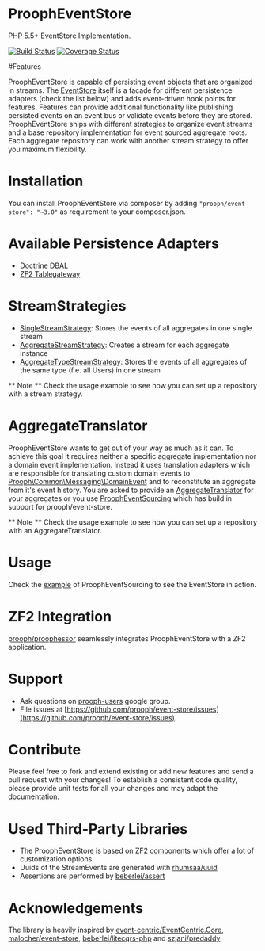 ProophEventStore
===================
PHP 5.5+ EventStore Implementation.

[![Build Status](https://travis-ci.org/prooph/event-store.svg?branch=master)](https://travis-ci.org/prooph/event-store)
[![Coverage Status](https://img.shields.io/coveralls/prooph/event-store.svg)](https://coveralls.io/r/prooph/event-store?branch=master)

#Features

ProophEventStore is capable of persisting event objects that are organized in streams. The [EventStore](src/Prooph/EventStore/EventStore.php)
itself is a facade for different persistence adapters (check the list below) and adds event-driven hook points for features.
Features can provide additional functionality like publishing persisted events on an event bus or validate events before they are stored.
ProophEventStore ships with different strategies to organize event streams and a base repository implementation for event sourced aggregate roots.
Each aggregate repository can work with another stream strategy to offer you maximum flexibility.

# Installation

You can install ProophEventStore via composer by adding `"prooph/event-store": "~3.0"` as requirement to your composer.json.


# Available Persistence Adapters
- [Doctrine DBAL](https://github.com/prooph/event-store-doctrine-adapter)
- [ZF2 Tablegateway](https://github.com/prooph/event-store-zf2-adapter)


# StreamStrategies

- [SingleStreamStrategy](src/Prooph/EventStore/Stream/SingleStreamStrategy.php): Stores the events of all aggregates in one single stream
- [AggregateStreamStrategy](src/Prooph/EventStore/Stream/AggregateStreamStrategy.php): Creates a stream for each aggregate instance
- [AggregateTypeStreamStrategy](src/Prooph/EventStore/Stream/AggregateTypeStreamStrategy.php): Stores the events of all aggregates of the same type (f.e. all Users) in one stream

** Note ** Check the usage example to see how you can set up a repository with a stream strategy.

# AggregateTranslator

ProophEventStore wants to get out of your way as much as it can. To achieve this goal it requires neither a specific aggregate implementation
nor a domain event implementation. Instead it uses translation adapters which are responsible for translating custom domain events to [Prooph\Common\Messaging\DomainEvent](https://github.com/prooph/common/blob/master/src/Messaging/DomainEvent.php) and
to reconstitute an aggregate from it's event history. You are asked to provide an [AggregateTranslator](src/Prooph/EventStore/Aggregate/AggregateTranslator.php) for your aggregates or you use
[ProophEventSourcing](https://github.com/prooph/event-sourcing) which has build in support for prooph/event-store.

** Note ** Check the usage example to see how you can set up a repository with an AggregateTranslator.

# Usage

Check the [example](https://github.com/prooph/event-sourcing/blob/master/examples/quickstart.php) of ProophEventSourcing to see the EventStore in action.

# ZF2 Integration

[prooph/proophessor](https://github.com/prooph/proophessor) seamlessly integrates ProophEventStore with a ZF2 application.


# Support

- Ask questions on [prooph-users](https://groups.google.com/forum/?hl=de#!forum/prooph) google group.
- File issues at [https://github.com/prooph/event-store/issues](https://github.com/prooph/event-store/issues).

# Contribute

Please feel free to fork and extend existing or add new features and send a pull request with your changes!
To establish a consistent code quality, please provide unit tests for all your changes and may adapt the documentation.

# Used Third-Party Libraries

- The ProophEventStore is based on [ZF2 components](http://framework.zend.com/) which offer a lot of customization options.
- Uuids of the StreamEvents are generated with [rhumsaa/uuid](https://github.com/ramsey/uuid)
- Assertions are performed by [beberlei/assert](https://github.com/beberlei/assert)

# Acknowledgements
The library is heavily inspired by [event-centric/EventCentric.Core](https://github.com/event-centric/EventCentric.Core), [malocher/event-store](https://github.com/malocher/event-store), [beberlei/litecqrs-php](https://github.com/beberlei/litecqrs-php) and [szjani/predaddy](https://github.com/szjani/predaddy)




